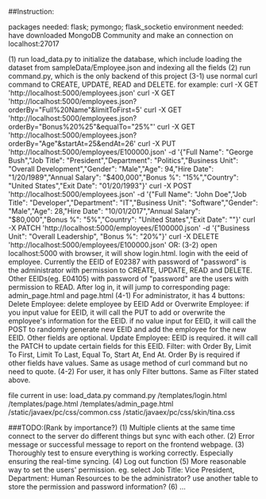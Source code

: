 ##Instruction:

packages needed: flask; pymongo; flask_socketio
environment needed: have downloaded MongoDB Community and make an connection on localhost:27017

(1) run load_data.py to initialize the database, which include loading the dataset from sampleData/Employee.json and indexing all the fields
(2) run command.py, which is the only backend of this project
(3-1) use normal curl command to CREATE, UPDATE, READ and DELETE. for example:
    curl -X GET 'http://localhost:5000/employees.json'
    curl -X GET 'http://localhost:5000/employees.json?orderBy="Full%20Name"&limitToFirst=5' 
    curl -X GET 'http://localhost:5000/employees.json?orderBy="Bonus%20%25"&equalTo="25%"'
    curl -X GET 'http://localhost:5000/employees.json?orderBy="Age"&startAt=25&endAt=26'
    curl -X PUT 'http://localhost:5000/employees/E100000.json' -d '{"Full Name": "George Bush","Job Title": "President","Department": "Politics","Business Unit": "Overall Development","Gender": "Male","Age": 94,"Hire Date": "1/20/1989","Annual Salary": "$400,000","Bonus %": "15%","Country": "United States","Exit Date": "01/20/1993"}'
    curl -X POST 'http://localhost:5000/employees.json' -d '{"Full Name": "John Doe","Job Title": "Developer","Department": "IT","Business Unit": "Software","Gender": "Male","Age": 28,"Hire Date": "10/01/2017","Annual Salary": "$80,000","Bonus %": "5%","Country": "United States","Exit Date": ""}'
    curl -X PATCH 'http://localhost:5000/employees/E100000.json' -d '{"Business Unit": "Overall Leadership", "Bonus %": "20%"}'
    curl -X DELETE 'http://localhost:5000/employees/E100000.json'
OR:
(3-2) open localhost:5000 with browser, it will show login.html. login with the eeid of employee. Currently the EEID of E02387 with password of "password" is the administrator with permission to CREATE, UPDATE, READ and DELETE. Other EEIDs(eg. E04105) with password of "password" are the users with permission to READ. After log in, it will jump to corresponding page: admin_page.html and page.html
(4-1) For administrator, it has 4 buttons:
    Delete Employee: delete employee by EEID
    Add or Overwrite Employee: if you input value for EEID, it will call the PUT to add or overwrite the employee's information for the EEID. if no value input for EEID, it will call the POST to randomly generate new EEID and add the employee for the new EEID. Other fields are optional.
    Update Employee: EEID is required. it will call the PATCH to update certain fields for this EEID.
    Filter: with Order By, Limit To First, Limit To Last, Equal To, Start At, End At. Order By is required if other fields have values. Same as usage method of curl command but no need to quote.
(4-2) For user, it has only Filter buttons. Same as Filter stated above.

file current in use: 
load_data.py
command.py
/templates/login.html
/templates/page.html
/templates/admin_page.html
/static/javaex/pc/css/common.css
/static/javaex/pc/css/skin/tina.css

###TODO:(Rank by importance?)
(1) Multiple clients at the same time connect to the server do different things but sync with each other.
(2) Error message or successful message to report on the frontend webpage.
(3) Thoroughly test to ensure everything is working correctly. Especially ensuring the real-time syncing.
(4) Log out function
(5) More reasonable way to set the users' permission. eg. select Job Title: Vice President, Department: Human Resources to be the administrator? use another table to store the permission and password information?
(6) ...